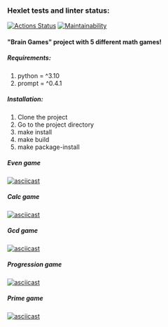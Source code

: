 ### Hexlet tests and linter status:
[![Actions Status](https://github.com/tanuki-evil1/python-project-49/actions/workflows/hexlet-check.yml/badge.svg)](https://github.com/tanuki-evil1/python-project-49/actions)
[![Maintainability](https://api.codeclimate.com/v1/badges/6feb0cfc7b4fdbd2601e/maintainability)](https://codeclimate.com/github/tanuki-evil1/python-project-49/maintainability)
#### "Brain Games" project with 5 different math games!

##### Requirements:
1. python = ^3.10
2. prompt = ^0.4.1

##### Installation:
1. Clone the project
2. Go to the project directory
3. make install
4. make build
5. make package-install

##### Even game
[![asciicast](https://asciinema.org/a/kMQeKUaciyhwUSJd28J8oXJwH.svg)](https://asciinema.org/a/kMQeKUaciyhwUSJd28J8oXJwH)

##### Calc game
[![asciicast](https://asciinema.org/a/3aMYgXUkeUJzWCGYH4Gm98xSg.svg)](https://asciinema.org/a/3aMYgXUkeUJzWCGYH4Gm98xSg)

##### Gcd game
[![asciicast](https://asciinema.org/a/EtuZ4c9pkCoCIA5cz5YtkLjrG.svg)](https://asciinema.org/a/EtuZ4c9pkCoCIA5cz5YtkLjrG)

##### Progression game
[![asciicast](https://asciinema.org/a/sLdDu4beEqUuObn6U8WaWJt0q.svg)](https://asciinema.org/a/sLdDu4beEqUuObn6U8WaWJt0q)

##### Prime game
[![asciicast](https://asciinema.org/a/7EzBiXo1VWjiyxj9LX4km8i5T.svg)](https://asciinema.org/a/7EzBiXo1VWjiyxj9LX4km8i5T)
